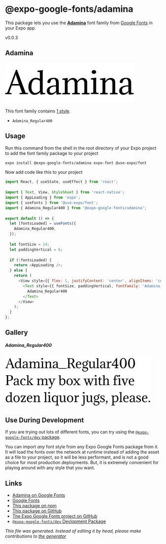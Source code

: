 # @expo-google-fonts/adamina

This package lets you use the [**Adamina**](https://fonts.google.com/specimen/Adamina) font family from [Google Fonts](https://fonts.google.com/) in your Expo app.

v0.0.3

## Adamina

![Adamina](./font-family.png)

This font family contains [1 style](#gallery).

- `Adamina_Regular400`

## Usage

Run this command from the shell in the root directory of your Expo project to add the font family package to your project
```sh
expo install @expo-google-fonts/adamina expo-font @use-expo/font
```

Now add code like this to your project
```js
import React, { useState, useEffect } from 'react';

import { Text, View, StyleSheet } from 'react-native';
import { AppLoading } from 'expo';
import { useFonts } from '@use-expo/font';
import { Adamina_Regular400 } from '@expo-google-fonts/adamina';

export default () => {
  let [fontsLoaded] = useFonts({
    Adamina_Regular400,
  });

  let fontSize = 24;
  let paddingVertical = 6;

  if (!fontsLoaded) {
    return <AppLoading />;
  } else {
    return (
      <View style={{ flex: 1, justifyContent: 'center', alignItems: 'center' }}>
        <Text style={{ fontSize, paddingVertical, fontFamily: 'Adamina_Regular400' }}>
          Adamina_Regular400
        </Text>
      </View>
    );
  }
};

```

## Gallery

##### Adamina_Regular400
![Adamina_Regular400](./c241502ff8869d44e310b4e1782d5ca6f53b2d1844593bb0a360e12af0ddfcb1.ttf.png)


## Use During Development

If you are trying out lots of different fonts, you can try using the [`@expo-google-fonts/dev` package](https://www.npmjs.com/package/@expo-google-fonts/dev).

You can import *any* font style from any Expo Google Fonts package from it. It will load the fonts
over the network at runtime instead of adding the asset as a file to your project, so it will be 
less performant, and is not a good choice for most production deployments. But, it is extremely convenient
for playing around with any style that you want.

## Links

- [Adamina on Google Fonts](https://fonts.google.com/specimen/Adamina)
- [Google Fonts](https://fonts.google.com/)
- [This package on npm](https://www.npmjs.com/package/@expo-google-fonts/adamina)
- [This package on GitHub](https://github.com/expo/google-fonts/tree/master/font-packages/adamina)
- [The Expo Google Fonts project on GitHub](https://github.com/expo/google-fonts)
- [`@expo-google-fonts/dev` Devlopment Package](https://github.com/expo/google-fonts/tree/master/font-packages/dev)


*This file was generated. Instead of editing it by head, please make contributions to [the generator](https://github.com/expo/google-fonts/tree/master/packages/generator)*
